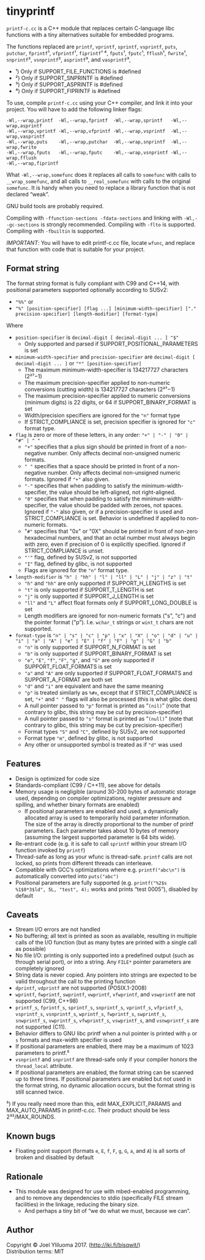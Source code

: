 # tinyprintf

`printf-c.cc` is a C++ module that replaces certain C-language libc functions
with a tiny alternatives suitable for embedded programs.

The functions replaced are
`printf`,
`vprintf`,
`sprintf`,
`vsprintf`,
`puts`,
`putchar`,
`fprintf`¹,
`vfprintf`¹,
`fiprintf`¹ ⁴,
`fputs`¹,
`fputc`¹,
`fflush`¹,
`fwrite`¹,
`snprintf`²,
`vsnprintf`²,
`asprintf`³, and
`vasprintf`³,

* ¹) Only if SUPPORT_FILE_FUNCTIONS is #defined
* ²) Only if SUPPORT_SNPRINTF is #defined
* ³) Only if SUPPORT_ASPRINTF is #defined
* ⁴) Only if SUPPORT_FIPRINTF is #defined

To use, compile `printf-c.cc` using your C++ compiler, and link it into your project.
You will have to add the following linker flags:

    -Wl,--wrap,printf  -Wl,--wrap,fprintf  -Wl,--wrap,sprintf   -Wl,--wrap,asprintf    
    -Wl,--wrap,vprintf -Wl,--wrap,vfprintf -Wl,--wrap,vsprintf  -Wl,--wrap,vasprintf    
    -Wl,--wrap,puts    -Wl,--wrap,putchar  -Wl,--wrap,snprintf  -Wl,--wrap,fwrite    
    -Wl,--wrap,fputs   -Wl,--wrap,fputc    -Wl,--wrap,vsnprintf -Wl,--wrap,fflush    
    -Wl,--wrap,fiprintf

What `-Wl,--wrap,somefunc` does it replaces all calls to `somefunc` with calls to `__wrap_somefunc`,
and all calls to `__real_somefunc` with calls to the original `somefunc`.
It is handy when you need to replace a library function that is not declared “weak”.

GNU build tools are probably required.

Compiling with `-ffunction-sections -fdata-sections` and linking with `-Wl,--gc-sections` is strongly recommended.
Compiling with `-flto` is supported.
Compiling with `-fbuiltin` is supported.

*IMPORTANT*: You will have to edit printf-c.cc file, locate `wfunc`,
and replace that function with code that is suitable for your project.

## Format string

The format string format is fully compliant with C99 and C++14,
with positional parameters supported optionally according to SUSv2:

* `"%%"` or
* `"%" [position-specifier] [flag ...] [minimum-width-specifier] ["." precision-specifier] [length-modifier] [format-type]`

Where
* `position-specifier` is `decimal-digit [ decimal-digit ... ] "$"`
  * Only supported and parsed if SUPPORT_POSITIONAL_PARAMETERS is set
* `minimum-width-specifier` and `precision-specifier` are `decimal-digit [ decimal-digit ... ]` or `"*" [position-specifier]`
  * The maximum minimum-width-specifier is 134217727 characters (2²⁷−1)
  * The maximum precision-specifier applied to non-numeric conversions (cutting width) is 134217727 characters (2²⁷−1)
  * The maximum precision-specifier applied to numeric conversions (minimum digits) is 22 digits, or 64 if SUPPORT_BINARY_FORMAT is set
  * Width/precision specifiers are ignored for the `"n"` format type
  * If STRICT_COMPLIANCE is set, precision specifier is ignored for `"c"` format type.
* `flag` is zero or more of these letters, in any order: `"+" | "-" | "0" | "#" | " "`
  * `"+"` specifies that a plus sign should be printed in front of a non-negative number. Only affects decimal non-unsigned numeric formats.
  * `" "` specifies that a space should be printed in front of a non-negative number. Only affects decimal non-unsigned numeric formats. Ignored if `"+"` also given.
  * `"-"` specifies that when padding to satisfy the minimum-width-specifier, the value should be left-aligned, not right-aligned.
  * `"0"` specifies that when padding to satisfy the minimum-width-specifier, the value should be padded with zeroes, not spaces. Ignored if `"-"` also given, or if a precision-specifier is used and STRICT_COMPLIANCE is set. Behavior is undefined if applied to non-numeric formats.
  * "`#"` specifies that "0x" or "0X" should be printed in front of non-zero hexadecimal numbers, and that an octal number must always begin with zero, even if precision of 0 is explicitly specified. Ignored if STRICT_COMPLIANCE is unset.
  * `"'"` flag, defined by SUSv2, is not supported
  * `"I"` flag, defined by glibc, is not supported
  * Flags are ignored for the `"n"` format type.
* `length-modifier` is `"h" | "hh" | "l" | "ll" | "L" | "j" | "z" | "t"`
  * `"h"` and `"hh"` are only supported if SUPPORT_H_LENGTHS is set
  * `"t"` is only supported if SUPPORT_T_LENGTH is set
  * `"j"` is only supported if SUPPORT_J_LENGTH is set
  * `"ll"` and `"L"` affect float formats only if SUPPORT_LONG_DOUBLE is set
  * Length modifiers are ignored for non-numeric formats ("s", "c") and the pointer format ("p"). I.e. `wchar_t` strings or `wint_t` chars are not supported.
* `format-type` is `"n" | "s" | "c" | "p" | "x" | "X" | "o" | "d" | "u" | "i" | "a" | "A" | "e" | "E" | "f" | "F" | "g" | "G" | "b"`
  * `"n"` is only supported if SUPPORT_N_FORMAT is set
  * `"b"` is only supported if SUPPORT_BINARY_FORMAT is set
  * `"e"`, `"E"`, `"f"`, `"F"`, `"g"`, and `"G"` are only supported if SUPPORT_FLOAT_FORMATS is set
  * `"a"` and `"A"` are only supported if SUPPORT_FLOAT_FORMATS and SUPPORT_A_FORMAT are both set
  * `"d"` and `"i"` are equivalent and have the same meaning
  * `"p"` is treated similarly as `%#x`, except that if STRICT_COMPLIANCE is set, `"+"` and `" "` flags will also be processed (this is what glibc does)
  * A null pointer passed to `"p"` format is printed as “`(nil)`” (note that contrary to glibc, this string may be cut by precision-specifier)
  * A null pointer passed to `"s"` format is printed as “`(null)`” (note that contrary to glibc, this string may be cut by precision-specifier)
  * Format types `"S"` and `"C"`, defined by SUSv2, are not supported
  * Format type `"m"`, defined by glibc, is not supported
  * Any other or unsupported symbol is treated as if `"d"` was used

## Features

* Design is optimized for code size
* Standards-compliant (C99 / C++11), see above for details
* Memory usage is negligible (around 30-200 bytes of automatic storage used, depending on compiler optimizations, register pressure and spilling, and whether binary formats are enabled)
  * If positional parameters are enabled and used, a dynamically allocated array is used to temporarily hold parameter information. The size of the array is directly proportional to the number of printf parameters. Each parameter takes about 10 bytes of memory (assuming the largest supported parameter is 64 bits wide).
* Re-entrant code (e.g. it is safe to call `sprintf` within your stream I/O function invoked by `printf`)
* Thread-safe as long as your wfunc is thread-safe. `printf` calls are not locked, so prints from different threads can interleave.
* Compatible with GCC’s optimizations where e.g. `printf("abc\n")` is automatically converted into `puts("abc")`
* Positional parameters are fully supported (e.g. `printf("%2$s %1$0*3$ld", 5L, "test", 4);` works and prints “test 0005”), disabled by default

## Caveats

* Stream I/O errors are not handled
* No buffering; all text is printed as soon as available, resulting in multiple calls of the I/O function (but as many bytes are printed with a single call as possible)
* No file I/O: printing is only supported into a predefined output (such as through serial port), or into a string. Any `FILE*` pointer parameters are completely ignored
* String data is never copied. Any pointers into strings are expected to be valid throughout the call to the printing function
* `dprintf`, `vdprintf` are not supported (POSIX.1-2008)
* `wprintf`, `fwprintf`, `swprintf`, `vwprintf`, `vfwprintf`, and `vswprintf` are not supported (C99, C++98)
* `printf_s`, `fprintf_s`, `sprintf_s`, `snprintf_s`, `vprintf_s`, `vfprintf_s`, `vsprintf_s`, `vsnprintf_s`, `wprintf_s`, `fwprintf_s`, `swprintf_s`, `snwprintf_s`, `vwprintf_s`, `vfwprintf_s`, `vswprintf_s`, and `vsnwprintf_s` are not supported (C11).
* Behavior differs to GNU libc printf when a nul pointer is printed with `p` or `s` formats and max-width specifier is used
* If positional parameters are enabled, there may be a maximum of 1023 parameters to printf.⁵
* `vsnprintf` and `snprintf` are thread-safe only if your compiler honors the `thread_local` attribute.
* If positional parameters are enabled, the format string can be scanned up to three times. If positional parameters are enabled but not used in the format string, no dynamic allocation occurs, but the format string is still scanned twice.

⁵) If you really need more than this, edit MAX_EXPLICIT_PARAMS and MAX_AUTO_PARAMS in printf-c.cc. Their product should be less 2³²/MAX_ROUNDS.

## Known bugs

* Floating point support (formats `e`, `E`, `f`, `F`, `g`, `G`, `a`, and `A`) is all sorts of broken and disabled by default

## Rationale

* This module was designed for use with mbed-enabled programming, and to remove any dependencies to stdio (specifically FILE stream facilities) in the linkage, reducing the binary size.
  * And perhaps a tiny bit of “we do what we must, because we can”.

## Author

Copyright © Joel Yliluoma 2017. (http://iki.fi/bisqwit/)    
Distribution terms: MIT
